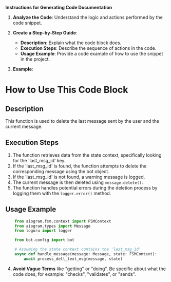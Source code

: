 **Instructions for Generating Code Documentation**

1. **Analyze the Code**: Understand the logic and actions performed by the code snippet.

2. **Create a Step-by-Step Guide**:
    - **Description**: Explain what the code block does.
    - **Execution Steps**: Describe the sequence of actions in the code.
    - **Usage Example**: Provide a code example of how to use the snippet in the project.

3. **Example**:

How to Use This Code Block
=========================================================================================

Description
-------------------------
This function is used to delete the last message sent by the user and the current message.

Execution Steps
-------------------------
1. The function retrieves data from the state context, specifically looking for the 'last_msg_id' key.
2. If the 'last_msg_id' is found, the function attempts to delete the corresponding message using the bot object.
3. If the 'last_msg_id' is not found, a warning message is logged.
4. The current message is then deleted using `message.delete()`.
5. The function handles potential errors during the deletion process by logging them with the `logger.error()` method.

Usage Example
-------------------------

```python
    from aiogram.fsm.context import FSMContext
    from aiogram.types import Message
    from loguru import logger

    from bot.config import bot

    # Assuming the state context contains the 'last_msg_id'
    async def handle_message(message: Message, state: FSMContext):
        await process_dell_text_msg(message, state)

```

4. **Avoid Vague Terms** like "getting" or "doing". Be specific about what the code does, for example: "checks", "validates", or "sends".